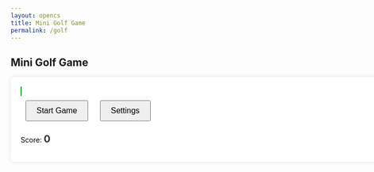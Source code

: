 ```yaml
---
layout: opencs
title: Mini Golf Game
permalink: /golf
---
```


<style>
    #game-container {
        width: 800px;
        margin: 0 auto;
        background-color: #fff;
        padding: 20px;
        border-radius: 8px;
        box-shadow: 0 0 10px rgba(0, 0, 0, 0.1);
    }

    #game-canvas {
        border: 1px solid #00ff00;
        background-color: #00ff00;
    }

    #game-controls button {
        padding: 10px 20px;
        margin: 10px;
        font-size: 16px;
        cursor: pointer;
    }

    #message {
        color: black !important;
        font-weight: bold;
    }

    #score {
        font-size: 20px;
        font-weight: bold;
        color: #333;
    }

    #hole-info {
        color: #000000ff !important;
    }

    .p {
        color: #000000ff !important;
    }

    .h3 {
        color: #000000ff !important;
    }
</style>

<h2>Mini Golf Game</h2>

<div id="game-container">
    <canvas id="game-canvas" width="800" height="400" style="border:1px solid #00a31eff;"></canvas>
    <div id="game-controls">
        <button id="start-button">Start Game</button>
        <button id="settings-button">Settings</button>
        <p id="message"></p>
        <p style="color: #000000ff !important;">Score: <span id="score">0</span></p>
        <p id="hole-info" style="display: none; color: #000000ff !important;">Hole: <span id="current-hole">1</span>/18 | Total: <span id="total-score">0</span></p>
        <!-- Settings Menu -->
        <div id="settings-menu" style="display: none; border: 1px solid #ccc; padding: 15px; margin-top: 10px; background: #f9f9f9; border-radius: 5px;">
            <h3 style="color: #000000ff !important;">Game Mode</h3>
            <label style="color: #000000ff !important;"><input type="radio" name="mode" value="freeplay" checked> Freeplay (Single Hole)</label><br>
            <label style="color: #000000ff !important;"><input type="radio" name="mode" value="18hole"> 18-Hole Course</label><br><br>
            <button id="apply-settings">Apply Settings</button>
        </div>
    </div>
</div>

<script>
    // game vars
    const canvas = document.getElementById('game-canvas');
    const ctx = canvas.getContext('2d');
    const startButton = document.getElementById('start-button');
    const settingsButton = document.getElementById('settings-button');
    const settingsMenu = document.getElementById('settings-menu');
    const applySettingsButton = document.getElementById('apply-settings');
    const messageEl = document.getElementById('message');
    const scoreEl = document.getElementById('score');
    const holeInfoEl = document.getElementById('hole-info');
    const currentHoleEl = document.getElementById('current-hole');
    const totalScoreEl = document.getElementById('total-score');
    
    let ball = { x: 0, y: 0, vx: 0, vy: 0 };
    let hole = { x: 0, y: 0 };
    let mouse = { x: 0, y: 0 };
    let obstacles = [];
    let score = 0;
    let isGameActive = false;
    let isBallMoving = false;
    let animationId = null;

    // NEW: game mode vars
    let gameMode = "freeplay";
    let currentHole = 1;
    let totalHoles = 18;
    let totalScore = 0;

    function drawSquare(x, y, size, color, filled = true, rotation = 0) {
        drawRectangle(x, y, size, size, color, filled, rotation);
    }

    function drawRectangle(x, y, width, height, color, filled = true, rotation = 0) {
        ctx.save();
        ctx.translate(x + width/2, y + height/2);
        ctx.rotate(rotation);
        
        if (filled) {
            ctx.fillStyle = color;
            ctx.fillRect(-width/2, -height/2, width, height);
        } else {
            ctx.strokeStyle = color;
            ctx.strokeRect(-width/2, -height/2, width, height);
        }
        ctx.restore();
    }

    function drawCircle(x, y, radius, color, filled = true) {
        ctx.beginPath();
        ctx.arc(x, y, radius, 0, Math.PI * 2);
        if (filled) {
            ctx.fillStyle = color;
            ctx.fill();
        } else {
            ctx.strokeStyle = color;
            ctx.stroke();
        }
    }

    function drawCourse() {
        ctx.clearRect(0, 0, canvas.width, canvas.height);
        ctx.fillStyle = '#00ff00';
        ctx.fillRect(0, 0, canvas.width, canvas.height);
        
        // Draw obstacles
        drawObstacles();
        
        ctx.fillStyle = '#ffff00';
        ctx.beginPath();
        ctx.arc(hole.x, hole.y, 15, 0, Math.PI * 2);
        ctx.fill();
        
        ctx.strokeStyle = '#000000';
        ctx.lineWidth = 2;
        ctx.stroke();
        
        if (isGameActive && !isBallMoving) {
            drawAimingLine();
        }
        
        ctx.fillStyle = '#ffffff';
        ctx.beginPath();
        ctx.arc(ball.x, ball.y, 10, 0, Math.PI * 2);
        ctx.fill();
        
        ctx.strokeStyle = '#000000';
        ctx.lineWidth = 1;
        ctx.stroke();
    }

    function drawAimingLine() {
        const dx = mouse.x - ball.x;
        const dy = mouse.y - ball.y;
        const distance = Math.sqrt(dx * dx + dy * dy);
        
        if (distance > 0) {
            const maxPower = 15;
            const power = Math.min(distance / 10, maxPower) * 1.5;
            
            const normalizedDx = dx / distance;
            const normalizedDy = dy / distance;
            
            const trajectoryLength = power * 20;
            const trajectoryEndX = ball.x - (normalizedDx * trajectoryLength);
            const trajectoryEndY = ball.y - (normalizedDy * trajectoryLength);
            
            const powerRatio = power / maxPower;
            const red = Math.floor(255 * powerRatio);
            const green = Math.floor(255 * (1 - powerRatio));
            
            ctx.strokeStyle = `rgb(${red}, ${green}, 0)`;
            ctx.lineWidth = 3;
            ctx.setLineDash([10, 5]);
            
            ctx.beginPath();
            ctx.moveTo(ball.x, ball.y);
            ctx.lineTo(trajectoryEndX, trajectoryEndY);
            ctx.stroke();
            
            const arrowSize = 10;
            const arrowAngle = Math.atan2(-normalizedDy, -normalizedDx);
            
            ctx.beginPath();
            ctx.moveTo(trajectoryEndX, trajectoryEndY);
            ctx.lineTo(
                trajectoryEndX - arrowSize * Math.cos(arrowAngle - Math.PI / 6),
                trajectoryEndY - arrowSize * Math.sin(arrowAngle - Math.PI / 6)
            );
            ctx.moveTo(trajectoryEndX, trajectoryEndY);
            ctx.lineTo(
                trajectoryEndX - arrowSize * Math.cos(arrowAngle + Math.PI / 6),
                trajectoryEndY - arrowSize * Math.sin(arrowAngle + Math.PI / 6)
            );
            ctx.stroke();
            
            ctx.fillStyle = `rgba(${red}, ${green}, 0, 0.2)`;
            ctx.beginPath();
            ctx.arc(ball.x, ball.y, 10 + power * 2, 0, Math.PI * 2);
            ctx.fill();
            
            ctx.setLineDash([]);
        }
    }

function generateObstacles() {
    obstacles = [];
    
    // Calculate difficulty based on current hole (for 18-hole mode)
    let difficultyMultiplier = 1;
    let numObstacles = 2; // base number for freeplay
    
    if (gameMode === "18hole") {
        // Progressive difficulty: easier start, harder finish
        // Holes 1-6: Easy (2-3 obstacles)
        // Holes 7-12: Medium (3-5 obstacles)  
        // Holes 13-18: Hard (4-6 obstacles)
        if (currentHole <= 6) {
            numObstacles = Math.floor(Math.random() * 2) + 2; // 2-3 obstacles
            difficultyMultiplier = 0.8; // smaller obstacles
        } else if (currentHole <= 12) {
            numObstacles = Math.floor(Math.random() * 3) + 3; // 3-5 obstacles
            difficultyMultiplier = 1.0; // normal size
        } else {
            numObstacles = Math.floor(Math.random() * 3) + 4; // 4-6 obstacles
            difficultyMultiplier = 1.2; // slightly larger obstacles
        }
    } else {
        // Freeplay mode: keep original difficulty
        numObstacles = Math.floor(Math.random() * 4) + 2; // 2-5 obstacles
    }
    
    // First, place a guaranteed obstacle in the direct path (but not on very early holes)
    if (gameMode !== "18hole" || currentHole > 2) {
        placePathBlockingObstacle(difficultyMultiplier);
    }
    
    // Add additional obstacles based on calculated difficulty
    for (let i = 0; i < numObstacles; i++) {
        let obstacle;
        let attempts = 0;
        
        do {
            obstacle = createRandomObstacle(difficultyMultiplier);
            attempts++;
        } while (attempts < 50 && (isObstacleBlocking(obstacle) || isObstacleOverlapping(obstacle)));
        
        if (attempts < 50) {
            obstacles.push(obstacle);
        }
    }
}

function placePathBlockingObstacle(difficultyMultiplier = 1) {
    const midX = (ball.x + hole.x) / 2;
    const midY = (ball.y + hole.y) / 2;
    
    const angle = Math.random() * Math.PI * 2;
    const distance = Math.random() * 50;
    const x = midX + Math.cos(angle) * distance;
    const y = midY + Math.sin(angle) * distance;
    
    const clampedX = Math.max(50, Math.min(canvas.width - 100, x));
    const clampedY = Math.max(50, Math.min(canvas.height - 100, y));
    
    const shapeType = Math.floor(Math.random() * 3);
    let obstacle;
    
    if (shapeType === 0) {
        const size = (Math.random() * 40 + 30) * difficultyMultiplier;
        obstacle = {
            type: 'square',
            x: clampedX - size/2,
            y: clampedY - size/2,
            size: size,
            rotation: Math.random() * Math.PI * 2,
            color: getRandomObstacleColor()
        };
    } else if (shapeType === 1) {
        const width = (Math.random() * 60 + 40) * difficultyMultiplier;
        const height = (Math.random() * 40 + 30) * difficultyMultiplier;
        obstacle = {
            type: 'rectangle',
            x: clampedX - width/2,
            y: clampedY - height/2,
            width: width,
            height: height,
            rotation: Math.random() * Math.PI * 2,
            color: getRandomObstacleColor()
        };
    } else {
        const radius = (Math.random() * 25 + 20) * difficultyMultiplier;
        obstacle = {
            type: 'circle',
            x: clampedX,
            y: clampedY,
            radius: radius,
            rotation: 0,
            color: getRandomObstacleColor()
        };
    }
    
    let attempts = 0;
    while (attempts < 20 && (isPositionBlocked(ball.x, ball.y, obstacle, 20) || 
                            isPositionBlocked(hole.x, hole.y, obstacle, 20))) {
        const dx = obstacle.x - ball.x;
        const dy = obstacle.y - ball.y;
        const distance = Math.sqrt(dx * dx + dy * dy);
        
        if (distance > 0) {
            obstacle.x += (dx / distance) * 10;
            obstacle.y += (dy / distance) * 10;
        }
        
        if (obstacle.type === 'circle') {
            obstacle.x = Math.max(obstacle.radius + 10, Math.min(canvas.width - obstacle.radius - 10, obstacle.x));
            obstacle.y = Math.max(obstacle.radius + 10, Math.min(canvas.height - obstacle.radius - 10, obstacle.y));
        } else {
            const size = obstacle.size || Math.max(obstacle.width || 0, obstacle.height || 0);
            obstacle.x = Math.max(10, Math.min(canvas.width - size - 10, obstacle.x));
            obstacle.y = Math.max(10, Math.min(canvas.height - size - 10, obstacle.y));
        }
        
        attempts++;
    }
    
    obstacles.push(obstacle);
}

function createRandomObstacle(difficultyMultiplier = 1) {
    const shapeType = Math.floor(Math.random() * 3);
    const x = Math.random() * (canvas.width - 100) + 50;
    const y = Math.random() * (canvas.height - 100) + 50;
    const rotation = Math.random() * Math.PI * 2;
    
    if (shapeType === 0) {
        const size = (Math.random() * 40 + 20) * difficultyMultiplier;
        return {
            type: 'square',
            x: x,
            y: y,
            size: size,
            rotation: rotation,
            color: getRandomObstacleColor()
        };
    } else if (shapeType === 1) {
        const width = (Math.random() * 60 + 30) * difficultyMultiplier;
        const height = (Math.random() * 40 + 20) * difficultyMultiplier;
        return {
            type: 'rectangle',
            x: x,
            y: y,
            width: width,
            height: height,
            rotation: rotation,
            color: getRandomObstacleColor()
        };
    } else {
        const radius = (Math.random() * 25 + 15) * difficultyMultiplier;
        return {
            type: 'circle',
            x: x,
            y: y,
            radius: radius,
            rotation: 0,
            color: getRandomObstacleColor()
        };
    }
}

function isObstacleOverlapping(newObstacle) {
    return obstacles.some(existing => {
        const dx = (existing.x + (existing.width || existing.size || 0)/2) - (newObstacle.x + (newObstacle.width || newObstacle.size || 0)/2);
        const dy = (existing.y + (existing.height || existing.size || 0)/2) - (newObstacle.y + (newObstacle.height || newObstacle.size || 0)/2);
        const distance = Math.sqrt(dx * dx + dy * dy);
        
        const existingRadius = existing.radius || Math.max(existing.width || existing.size || 0, existing.height || existing.size || 0) / 2;
        const newRadius = newObstacle.radius || Math.max(newObstacle.width || newObstacle.size || 0, newObstacle.height || newObstacle.size || 0) / 2;
        
        return distance < (existingRadius + newRadius + 10);
    });
}

    function getRandomObstacleColor() {
        const colors = ['#8B4513', '#696969', '#800080', '#FF4500', '#4682B4', '#228B22'];
        return colors[Math.floor(Math.random() * colors.length)];
    }

    function isObstacleBlocking(obstacle) {
        return isPositionBlocked(ball.x, ball.y, obstacle, 25) || 
            isPositionBlocked(hole.x, hole.y, obstacle, 25);
    }

    function isPositionBlocked(x, y, obstacle, buffer) {
        if (obstacle.type === 'square') {
            return isPointInRotatedRect(x, y, obstacle.x, obstacle.y, obstacle.size, obstacle.size, obstacle.rotation, buffer);
        } else if (obstacle.type === 'rectangle') {
            return isPointInRotatedRect(x, y, obstacle.x, obstacle.y, obstacle.width, obstacle.height, obstacle.rotation, buffer);
        } else if (obstacle.type === 'circle') {
            const distance = Math.sqrt(Math.pow(x - obstacle.x, 2) + Math.pow(y - obstacle.y, 2));
            return distance <= obstacle.radius + buffer;
        }
        return false;
    }

    function isPointInRotatedRect(px, py, rectX, rectY, width, height, rotation, buffer = 0) {
        const dx = px - (rectX + width/2);
        const dy = py - (rectY + height/2);
        
        const cos = Math.cos(-rotation);
        const sin = Math.sin(-rotation);
        const rotatedX = dx * cos - dy * sin;
        const rotatedY = dx * sin + dy * cos;
        
        return Math.abs(rotatedX) <= (width/2 + buffer) && Math.abs(rotatedY) <= (height/2 + buffer);
    }

    function checkCollisions() {
        for (let obstacle of obstacles) {
            if (isPositionBlocked(ball.x, ball.y, obstacle, 10)) {
                let normalX, normalY;
                
                if (obstacle.type === 'circle') {
                    const dx = ball.x - obstacle.x;
                    const dy = ball.y - obstacle.y;
                    const distance = Math.sqrt(dx * dx + dy * dy);
                    
                    if (distance > 0) {
                        normalX = dx / distance;
                        normalY = dy / distance;
                        
                        ball.x = obstacle.x + normalX * (obstacle.radius + 11);
                        ball.y = obstacle.y + normalY * (obstacle.radius + 11);
                    }
                } else {
                    const centerX = obstacle.x + (obstacle.width || obstacle.size || 0) / 2;
                    const centerY = obstacle.y + (obstacle.height || obstacle.size || 0) / 2;
                    
                    const closestPoint = getClosestPointOnRotatedRect(
                        ball.x, ball.y, 
                        obstacle.x, obstacle.y, 
                        obstacle.width || obstacle.size || 0, 
                        obstacle.height || obstacle.size || 0, 
                        obstacle.rotation
                    );
                    
                    const dx = ball.x - closestPoint.x;
                    const dy = ball.y - closestPoint.y;
                    const distance = Math.sqrt(dx * dx + dy * dy);
                    
                    if (distance > 0) {
                        normalX = dx / distance;
                        normalY = dy / distance;
                        
                        const pushDistance = 11;
                        ball.x = closestPoint.x + normalX * pushDistance;
                        ball.y = closestPoint.y + normalY * pushDistance;
                    }
                }
                
                if (normalX !== undefined && normalY !== undefined) {
                    const dotProduct = ball.vx * normalX + ball.vy * normalY;
                    ball.vx -= 2 * dotProduct * normalX;
                    ball.vy -= 2 * dotProduct * normalY;
                    
                    ball.vx *= 0.85;
                    ball.vy *= 0.85;
                }
                
                break;
            }
        }
    }

    function getClosestPointOnRotatedRect(px, py, rectX, rectY, width, height, rotation) {
        // Translate point to rectangle's coordinate system
        const centerX = rectX + width / 2;
        const centerY = rectY + height / 2;
        const dx = px - centerX;
        const dy = py - centerY;
        
        // Rotate point back by negative rotation
        const cos = Math.cos(-rotation);
        const sin = Math.sin(-rotation);
        const rotatedX = dx * cos - dy * sin;
        const rotatedY = dx * sin + dy * cos;
        
        // Clamp to rectangle bounds
        const clampedX = Math.max(-width / 2, Math.min(width / 2, rotatedX));
        const clampedY = Math.max(-height / 2, Math.min(height / 2, rotatedY));
        
        // Rotate back to world coordinates
        const worldX = clampedX * Math.cos(rotation) - clampedY * Math.sin(rotation);
        const worldY = clampedX * Math.sin(rotation) + clampedY * Math.cos(rotation);
        
        return {
            x: centerX + worldX,
            y: centerY + worldY
        };
    }

    function drawObstacles() {
        obstacles.forEach(obstacle => {
            if (obstacle.type === 'square') {
                drawSquare(obstacle.x, obstacle.y, obstacle.size, obstacle.color, true, obstacle.rotation);
            } else if (obstacle.type === 'rectangle') {
                drawRectangle(obstacle.x, obstacle.y, obstacle.width, obstacle.height, obstacle.color, true, obstacle.rotation);
            } else if (obstacle.type === 'circle') {
                drawCircle(obstacle.x, obstacle.y, obstacle.radius, obstacle.color);
            }
        });
    }

    function getRandomPosition() {
        let position;
        let attempts = 0;
        
        do {
            position = {
                x: Math.random() * (canvas.width - 60) + 30,
                y: Math.random() * (canvas.height - 60) + 30
            };
            attempts++;
        } while (attempts < 100 && isPositionBlockedByObstacles(position.x, position.y));
        
        return position;
    }

    function isPositionBlockedByObstacles(x, y) {
        return obstacles.some(obstacle => isPositionBlocked(x, y, obstacle, 30));
    }

    function updateMouse(event) {
        if (!isGameActive || isBallMoving) return;
        
        const rect = canvas.getBoundingClientRect();
        mouse.x = event.clientX - rect.left;
        mouse.y = event.clientY - rect.top;
        
        drawCourse();
    }

    function hitBall(event) {
        if (!isGameActive || isBallMoving) return;
        
        // Check if the click is on a button or other interactive element
        if (event.target.tagName === 'BUTTON' || 
            event.target.closest('button') || 
            event.target.id === 'start-button') {
            return; // Don't process the shot if clicking on a button
        }
        
        // Prevent event bubbling
        event.stopPropagation();
        event.preventDefault();
        
        const rect = canvas.getBoundingClientRect();
        const clickX = event.clientX - rect.left;
        const clickY = event.clientY - rect.top;
        
        // Calculate direction from ball to click position
        const dx = ball.x - clickX;
        const dy = ball.y - clickY;
        const distance = Math.sqrt(dx * dx + dy * dy);
        
        if (distance === 0) return;
        
        const maxPower = 15;
        const power = Math.min(distance / 10, maxPower);
        
        ball.vx = (dx / distance) * power;
        ball.vy = (dy / distance) * power;
        
        isBallMoving = true;
        score++;
        scoreEl.textContent = score;
        
        animateBall();
    }

    function animateBall() {
        ball.vx *= 0.98;
        ball.vy *= 0.98;
        
        ball.x += ball.vx;
        ball.y += ball.vy;
        
        // Check obstacle collisions
        checkCollisions();
        
        // Wall bouncing
        if (ball.x <= 10 || ball.x >= canvas.width - 10) {
            ball.vx = -ball.vx;
            ball.x = Math.max(10, Math.min(canvas.width - 10, ball.x));
        }
        if (ball.y <= 10 || ball.y >= canvas.height - 10) {
            ball.vy = -ball.vy;
            ball.y = Math.max(10, Math.min(canvas.height - 10, ball.y));
        }
        
        const distanceToHole = Math.sqrt(
            Math.pow(ball.x - hole.x, 2) + Math.pow(ball.y - hole.y, 2)            
        );
        
        if (distanceToHole < 15) {
            handleHoleCompletion();
            return;
        }
        
        if (Math.abs(ball.vx) < 0.1 && Math.abs(ball.vy) < 0.1) {
            ball.vx = 0;
            ball.vy = 0;
            isBallMoving = false;
            messageEl.textContent = 'Aim and click to hit the ball.';
            drawCourse();
            return;
        }

        drawCourse();
        
        if (ball.vx !== 0 || ball.vy !== 0) {
            animationId = requestAnimationFrame(animateBall);
        }
    }

    // === NEW: Hole handling for 18-hole mode ===
    function handleHoleCompletion() {
        if (gameMode === "18hole") {
            totalScore += score;
            totalScoreEl.textContent = totalScore;
            
            // Show difficulty level for completed hole
            let difficultyText = "";
            if (currentHole <= 6) difficultyText = " (Easy)";
            else if (currentHole <= 12) difficultyText = " (Medium)"; 
            else difficultyText = " (Hard)";
            
            messageEl.textContent = `Hole ${currentHole}${difficultyText} complete in ${score} strokes!`;

            if (currentHole < totalHoles) {
                currentHole++;
                currentHoleEl.textContent = currentHole;
                score = 0;
                scoreEl.textContent = score;
                setTimeout(startHole, 1500);
            } else {
                const par = 36; // 2 strokes per hole average
                const scoreDiff = totalScore - par;
                let scoreText = "";
                if (scoreDiff === 0) scoreText = "Perfect Par!";
                else if (scoreDiff < 0) scoreText = `${Math.abs(scoreDiff)} under par!`;
                else scoreText = `${scoreDiff} over par`;
                
                messageEl.textContent = `Game Over! Total: ${totalScore} strokes (${scoreText})`;
                holeInfoEl.style.display = "none";
                startButton.disabled = false;
                isGameActive = false;
            }
        } else {
            messageEl.textContent = `Hole in ${score}! Click Start Game for a new round.`;
            isGameActive = false;
            startButton.disabled = false;
        }

        isBallMoving = false;
        document.removeEventListener('click', hitBall);
        document.removeEventListener('mousemove', updateMouse);
        ball.x = hole.x;
        ball.y = hole.y;
        drawCourse();
    }

    // === NEW: Start individual hole for 18-hole mode ===
    function startHole() {
        obstacles = [];
        do {
            ball = getRandomPosition();
            hole = getRandomPosition();
        } while (Math.sqrt(Math.pow(ball.x - hole.x, 2) + Math.pow(ball.y - hole.y, 2)) < 100);
        generateObstacles();
        ball.vx = ball.vy = 0;
        drawCourse();
        
        // Show difficulty level for current hole
        let difficultyText = "";
        if (currentHole <= 6) difficultyText = " (Easy)";
        else if (currentHole <= 12) difficultyText = " (Medium)";
        else difficultyText = " (Hard)";
        
        messageEl.textContent = `Hole ${currentHole}${difficultyText}: Aim and click to start!`;
        document.addEventListener('click', hitBall);
        document.addEventListener('mousemove', updateMouse);
    }

    // === NEW: Start game logic with mode detection ===
    function startGame() {
        if (animationId) {
            cancelAnimationFrame(animationId);
        }
        
        // Remove existing event listeners first
        canvas.removeEventListener('click', hitBall);
        canvas.removeEventListener('mousemove', updateMouse);
        document.removeEventListener('click', hitBall);
        document.removeEventListener('mousemove', updateMouse);
        
        if (gameMode === "18hole") {
            totalScore = 0;
            currentHole = 1;
            startButton.disabled = true;
            isGameActive = true;
            score = 0;
            scoreEl.textContent = score;
            totalScoreEl.textContent = totalScore;
            currentHoleEl.textContent = currentHole;
            holeInfoEl.style.display = "block";
            startHole();
        } else {
            score = 0;
            scoreEl.textContent = score;
            holeInfoEl.style.display = "none";
            isGameActive = true;
            isBallMoving = false;
            startButton.disabled = false;
            obstacles = [];
            do {
                ball = getRandomPosition();
                hole = getRandomPosition();
            } while (Math.sqrt(Math.pow(ball.x - hole.x, 2) + Math.pow(ball.y - hole.y, 2)) < 100);
            generateObstacles();
            ball.vx = ball.vy = 0;
            drawCourse();
            messageEl.textContent = 'Aim and click to hit the ball!';
            document.addEventListener('click', hitBall);
            document.addEventListener('mousemove', updateMouse);
        }
    }

    // === Settings Button Logic ===
    settingsButton.addEventListener('click', () => {
        settingsMenu.style.display = settingsMenu.style.display === "none" ? "block" : "none";
    });

    applySettingsButton.addEventListener('click', () => {
        const selectedMode = document.querySelector('input[name="mode"]:checked').value;
        gameMode = selectedMode;
        settingsMenu.style.display = "none";
        if (gameMode === "18hole") startGame();
    });

    // Start button handler - no need for event prevention since hitBall handles it
    startButton.addEventListener('click', function(event) {
        startGame();
    });
</script>